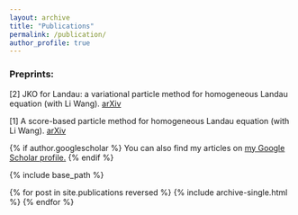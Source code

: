 ```yaml
---
layout: archive
title: "Publications"
permalink: /publication/
author_profile: true
---
```



### Preprints:
[2] JKO for Landau: a variational particle method for homogeneous Landau equation (with Li Wang). [arXiv](https://arxiv.org/abs/2409.12296)

[1] A score-based particle method for homogeneous Landau equation (with Li Wang). [arXiv](https://arxiv.org/abs/2405.05187)



{% if author.googlescholar %}
  You can also find my articles on <u><a href="{{author.googlescholar}}">my Google Scholar profile</a>.</u>
{% endif %}

{% include base_path %}

{% for post in site.publications reversed %}
  {% include archive-single.html %}
{% endfor %}
